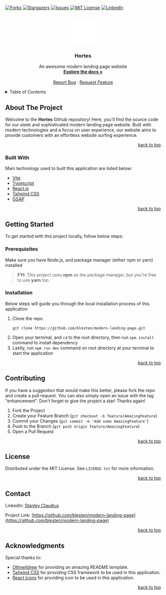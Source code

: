 <div id="top"></div>

[![Forks][forks-shield]][forks-url]
[![Stargazers][stars-shield]][stars-url]
[![Issues][issues-shield]][issues-url]
[![MIT License][license-shield]][license-url]
[![LinkedIn][linkedin-shield]][linkedin-url]

<br />
<div align="center">
  <a href="https://github.com/blesten/modern-landing-page">
    <img src="public/assets/logo.png" alt="Logo" width="80" height="80">
  </a>

  <h3 align="center">Hortes</h3>

  <p align="center">
    An awesome modern landing page website
    <br />
    <a href="https://github.com/blesten/modern-landing-page"><strong>Explore the docs »</strong></a>
    <br />
    <br />
    <a href="https://github.com/blesten/modern-landing-page/issues">Report Bug</a>
    ·
    <a href="https://github.com/blesten/modern-landing-page/issues">Request Feature</a>
  </p>
</div>

<details>
  <summary>Table of Contents</summary>
  <ol>
    <li>
      <a href="#about-the-project">About The Project</a>
      <ul>
        <li><a href="#built-with">Built With</a></li>
      </ul>
    </li>
    <li>
      <a href="#getting-started">Getting Started</a>
      <ul>
        <li><a href="#prerequisites">Prerequisites</a></li>
        <li><a href="#installation">Installation</a></li>
      </ul>
    </li>
    <li><a href="#contributing">Contributing</a></li>
    <li><a href="#license">License</a></li>
    <li><a href="#contact">Contact</a></li>
    <li><a href="#acknowledgments">Acknowledgments</a></li>
  </ol>
</details>

## About The Project

Welcome to the **Hortes** Github repository! Here, you'll find the source code for our sleek and sophisticated modern landing page website. Built with modern technologies and a focus on user experience, our website aims to provide customers with an effortless website surfing experience.

<p align="right"><a href="#top">back to top</a></p>

### Built With

Main technology used to built this application are listed below:

* [Vite](https://www.vite.dev/)
* [Typescript](https://www.typescriptlang.org/)
* [React.js](https://www.reactjs.org/)
* [Tailwind CSS](https://www.tailwindcss.com/)
* [GSAP](https://gsap.com/)

<p align="right"><a href="#top">back to top</a></p>

## Getting Started

To get started with this project locally, follow below steps:

### Prerequisites

Make sure you have Node.js, and package manager (either npm or yarn) installed

>**FYI**: This project uses **npm** as the package manager, but you're free to use **yarn** too.

### Installation

Below steps will guide you through the local installation process of this application

1. Clone the repo
   ```
   git clone https://github.com/blesten/modern-landing-page.git
   ```
2. Open your terminal, and ```cd``` to the root directory, then run ```npm install``` command to install dependency
3. Lastly, run ```npm run dev``` command on root directory at your terminal to start the application

<p align="right"><a href="#top">back to top</a></p>

## Contributing

If you have a suggestion that would make this better, please fork the repo and create a pull request. You can also simply open an issue with the tag "enhancement".
Don't forget to give the project a star! Thanks again!

1. Fork the Project
2. Create your Feature Branch (`git checkout -b feature/AmazingFeature`)
3. Commit your Changes (`git commit -m 'Add some AmazingFeature'`)
4. Push to the Branch (`git push origin feature/AmazingFeature`)
5. Open a Pull Request

<p align="right"><a href="#top">back to top</a></p>

## License

Distributed under the MIT License. See `LICENSE.txt` for more information.

<p align="right"><a href="#top">back to top</a></p>

## Contact

LinkedIn: [Stanley Claudius](https://www.linkedin.com/in/stanleyclaudius)

Project Link: [https://github.com/blesten/modern-landing-page](https://github.com/blesten/modern-landing-page)

<p align="right"><a href="#top">back to top</a></p>

## Acknowledgments

Special thanks to:

* [Othneildrew](https://github.com/othneildrew/) for providing an amazing README template.
* [Tailwind CSS](https://tailwindcss.com) for providing CSS framework to be used in this application.
* [React Icons](https://react-icons.github.io/react-icons/) for providing icon to be used in this application.

<p align="right"><a href="#top">back to top</a></p>

[forks-shield]: https://img.shields.io/github/forks/blesten/modern-landing-page.svg?style=for-the-badge
[forks-url]: https://github.com/blesten/modern-landing-page/network/members
[stars-shield]: https://img.shields.io/github/stars/blesten/modern-landing-page.svg?style=for-the-badge
[stars-url]: https://github.com/blesten/modern-landing-page/stargazers
[issues-shield]: https://img.shields.io/github/issues/blesten/modern-landing-page.svg?style=for-the-badge
[issues-url]: https://github.com/blesten/modern-landing-page/issues
[license-shield]: https://img.shields.io/github/license/blesten/modern-landing-page.svg?style=for-the-badge
[license-url]: https://github.com/blesten/modern-landing-page/blob/master/LICENSE.txt
[linkedin-shield]: https://img.shields.io/badge/-LinkedIn-black.svg?style=for-the-badge&logo=linkedin&colorB=555
[linkedin-url]: https://linkedin.com/in/stanleyclaudius